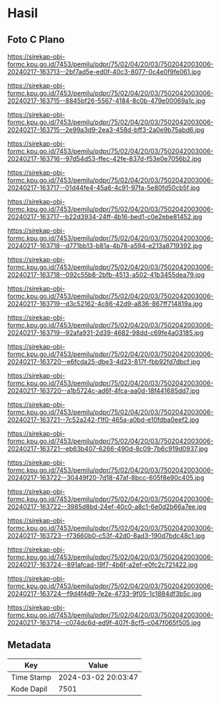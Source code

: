 # Hasil

## Foto C Plano

https://sirekap-obj-formc.kpu.go.id/7453/pemilu/pdpr/75/02/04/20/03/7502042003006-20240217-163713--2bf7ad5e-ed0f-40c3-8077-0c4e0f9fe061.jpg

https://sirekap-obj-formc.kpu.go.id/7453/pemilu/pdpr/75/02/04/20/03/7502042003006-20240217-163715--8845bf26-5567-4184-8c0b-479e00069a1c.jpg

https://sirekap-obj-formc.kpu.go.id/7453/pemilu/pdpr/75/02/04/20/03/7502042003006-20240217-163715--2e99a3d9-2ea3-458d-bff3-2a0e9b75abd6.jpg

https://sirekap-obj-formc.kpu.go.id/7453/pemilu/pdpr/75/02/04/20/03/7502042003006-20240217-163716--97d54d53-ffec-42fe-837d-f53e0e7056b2.jpg

https://sirekap-obj-formc.kpu.go.id/7453/pemilu/pdpr/75/02/04/20/03/7502042003006-20240217-163717--01d44fe4-45a6-4c91-97fa-5e80fd50cb5f.jpg

https://sirekap-obj-formc.kpu.go.id/7453/pemilu/pdpr/75/02/04/20/03/7502042003006-20240217-163717--b22d3934-24ff-4b16-bed1-c0e2ebe81452.jpg

https://sirekap-obj-formc.kpu.go.id/7453/pemilu/pdpr/75/02/04/20/03/7502042003006-20240217-163718--d771bb13-b81a-4b78-a594-e213a8719392.jpg

https://sirekap-obj-formc.kpu.go.id/7453/pemilu/pdpr/75/02/04/20/03/7502042003006-20240217-163718--092c55b8-2bfb-4513-a502-41b3455dea79.jpg

https://sirekap-obj-formc.kpu.go.id/7453/pemilu/pdpr/75/02/04/20/03/7502042003006-20240217-163719--d3c52162-4c86-42d9-a836-867ff714819a.jpg

https://sirekap-obj-formc.kpu.go.id/7453/pemilu/pdpr/75/02/04/20/03/7502042003006-20240217-163719--92afa931-2d39-4682-98dd-c69fe4a03185.jpg

https://sirekap-obj-formc.kpu.go.id/7453/pemilu/pdpr/75/02/04/20/03/7502042003006-20240217-163720--e6fcda25-dbe3-4d23-817f-fbb92fd7dbcf.jpg

https://sirekap-obj-formc.kpu.go.id/7453/pemilu/pdpr/75/02/04/20/03/7502042003006-20240217-163720--a1b5724c-ad6f-4fca-aa0d-18f441685dd7.jpg

https://sirekap-obj-formc.kpu.go.id/7453/pemilu/pdpr/75/02/04/20/03/7502042003006-20240217-163721--7c52a242-f1f0-465a-a0bd-e10fdba0eef2.jpg

https://sirekap-obj-formc.kpu.go.id/7453/pemilu/pdpr/75/02/04/20/03/7502042003006-20240217-163721--eb63b407-6266-490d-8c09-7b6c919d0937.jpg

https://sirekap-obj-formc.kpu.go.id/7453/pemilu/pdpr/75/02/04/20/03/7502042003006-20240217-163722--30449f20-7d18-47af-8bcc-605f8e90c405.jpg

https://sirekap-obj-formc.kpu.go.id/7453/pemilu/pdpr/75/02/04/20/03/7502042003006-20240217-163722--3985d8bd-24ef-40c0-a8c1-6e0d2b66a7ee.jpg

https://sirekap-obj-formc.kpu.go.id/7453/pemilu/pdpr/75/02/04/20/03/7502042003006-20240217-163723--f73660b0-c53f-42d0-8ad3-190d7bdc48c1.jpg

https://sirekap-obj-formc.kpu.go.id/7453/pemilu/pdpr/75/02/04/20/03/7502042003006-20240217-163724--891afcad-19f7-4b6f-a2ef-e0fc2c721422.jpg

https://sirekap-obj-formc.kpu.go.id/7453/pemilu/pdpr/75/02/04/20/03/7502042003006-20240217-163724--f9d4f4d9-7e2e-4733-9f05-1c1884df3b5c.jpg

https://sirekap-obj-formc.kpu.go.id/7453/pemilu/pdpr/75/02/04/20/03/7502042003006-20240217-163714--c074dc6d-ed9f-407f-8cf5-c047f065f505.jpg


## Metadata

| Key        | Value               |
| ---------- | ------------------- |
| Time Stamp | 2024-03-02 20:03:47 |
| Kode Dapil | 7501                |



